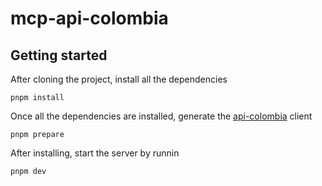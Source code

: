 # mcp-api-colombia

## Getting started
After cloning the project, install all the dependencies

```
pnpm install
```

Once all the dependencies are installed, generate the [api-colombia](https://api-colombia.com/) client

```
pnpm prepare
```

After installing, start the server by runnin

```
pnpm dev
```
